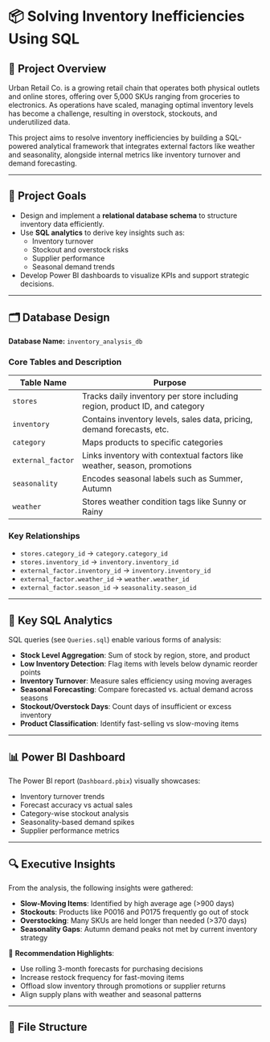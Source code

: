 # 📦 Solving Inventory Inefficiencies Using SQL

## 🧾 Project Overview

Urban Retail Co. is a growing retail chain that operates both physical outlets and online stores, offering over 5,000 SKUs ranging from groceries to electronics. As operations have scaled, managing optimal inventory levels has become a challenge, resulting in overstock, stockouts, and underutilized data.

This project aims to resolve inventory inefficiencies by building a SQL-powered analytical framework that integrates external factors like weather and seasonality, alongside internal metrics like inventory turnover and demand forecasting.

---

## 🎯 Project Goals

- Design and implement a **relational database schema** to structure inventory data efficiently.
- Use **SQL analytics** to derive key insights such as:
  - Inventory turnover
  - Stockout and overstock risks
  - Supplier performance
  - Seasonal demand trends
- Develop Power BI dashboards to visualize KPIs and support strategic decisions.

---

## 🗂️ Database Design

**Database Name:** `inventory_analysis_db`

### Core Tables and Description

| Table Name       | Purpose                                                                          |
|------------------|----------------------------------------------------------------------------------|
| `stores`         | Tracks daily inventory per store including region, product ID, and category     |
| `inventory`      | Contains inventory levels, sales data, pricing, demand forecasts, etc.          |
| `category`       | Maps products to specific categories                                              |
| `external_factor`| Links inventory with contextual factors like weather, season, promotions        |
| `seasonality`    | Encodes seasonal labels such as Summer, Autumn                                  |
| `weather`        | Stores weather condition tags like Sunny or Rainy                               |

### Key Relationships

- `stores.category_id` → `category.category_id`
- `stores.inventory_id` → `inventory.inventory_id`
- `external_factor.inventory_id` → `inventory.inventory_id`
- `external_factor.weather_id` → `weather.weather_id`
- `external_factor.season_id` → `seasonality.season_id`

---

## 🧮 Key SQL Analytics

SQL queries (see `Queries.sql`) enable various forms of analysis:

- **Stock Level Aggregation**: Sum of stock by region, store, and product
- **Low Inventory Detection**: Flag items with levels below dynamic reorder points
- **Inventory Turnover**: Measure sales efficiency using moving averages
- **Seasonal Forecasting**: Compare forecasted vs. actual demand across seasons
- **Stockout/Overstock Days**: Count days of insufficient or excess inventory
- **Product Classification**: Identify fast-selling vs slow-moving items

---

## 📊 Power BI Dashboard

The Power BI report (`Dashboard.pbix`) visually showcases:

- Inventory turnover trends
- Forecast accuracy vs actual sales
- Category-wise stockout analysis
- Seasonality-based demand spikes
- Supplier performance metrics

---

## 🔍 Executive Insights

From the analysis, the following insights were gathered:

- **Slow-Moving Items**: Identified by high average age (>900 days)
- **Stockouts**: Products like P0016 and P0175 frequently go out of stock
- **Overstocking**: Many SKUs are held longer than needed (>370 days)
- **Seasonality Gaps**: Autumn demand peaks not met by current inventory strategy

📌 **Recommendation Highlights**:

- Use rolling 3-month forecasts for purchasing decisions
- Increase restock frequency for fast-moving items
- Offload slow inventory through promotions or supplier returns
- Align supply plans with weather and seasonal patterns

---

## 📁 File Structure


